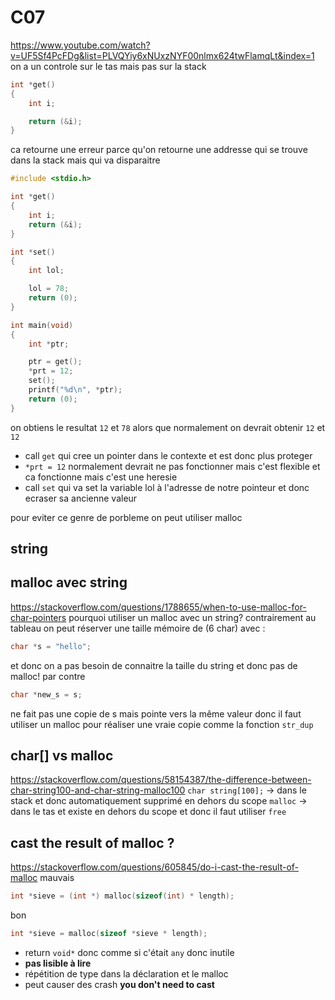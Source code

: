 # C07
https://www.youtube.com/watch?v=UF5Sf4PcFDg&list=PLVQYiy6xNUxzNYF00nlmx624twFlamqLt&index=1
on a un controle sur le tas mais pas sur la stack

```C
int *get()
{
    int i;

    return (&i);
}
```
ca retourne une erreur parce qu'on retourne une addresse qui se trouve dans la stack mais qui va disparaitre

```C
#include <stdio.h>

int *get()
{
    int i;
    return (&i);
}

int *set()
{
    int lol;

    lol = 78;
    return (0);
}

int main(void)
{
    int *ptr;

    ptr = get();
    *prt = 12;
    set();
    printf("%d\n", *ptr);
    return (0);
}
```
on obtiens le resultat `12` et `78` alors que normalement on devrait obtenir `12` et `12`

- call `get` qui cree un pointer dans le contexte et est donc plus proteger
- `*prt = 12` normalement devrait ne pas fonctionner mais c'est flexible et ca fonctionne mais c'est une heresie
- call `set` qui va set la variable lol à l'adresse de notre pointeur et donc ecraser sa ancienne valeur

pour eviter ce genre de porbleme on peut utiliser malloc

## string
## malloc avec string
https://stackoverflow.com/questions/1788655/when-to-use-malloc-for-char-pointers
pourquoi utiliser un malloc avec un string?
contrairement au tableau on peut réserver une taille mémoire de (6 char) avec :
```C
char *s = "hello";
```
et donc on a pas besoin de connaitre la taille du string et donc pas de malloc!
par contre
```C
char *new_s = s;
```
ne fait pas une copie de s mais pointe vers la même valeur
donc il faut utiliser un malloc pour réaliser une vraie copie comme la fonction `str_dup`

## char[] vs malloc
https://stackoverflow.com/questions/58154387/the-difference-between-char-string100-and-char-string-malloc100
`char string[100];` -> dans le stack et donc automatiquement supprimé en dehors du scope
`malloc` -> dans le tas et existe en dehors du scope et donc il faut utiliser `free`

## cast the result of malloc ?
https://stackoverflow.com/questions/605845/do-i-cast-the-result-of-malloc
mauvais
```C
int *sieve = (int *) malloc(sizeof(int) * length);
```
bon
```C
int *sieve = malloc(sizeof *sieve * length);
```
- return `void*` donc comme si c'était `any` donc inutile
- **pas lisible à lire**
- répétition de type dans la déclaration et le malloc
- peut causer des crash
**you don't need to cast**